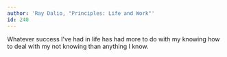 ```yaml
---
author: 'Ray Dalio, "Principles: Life and Work"'
id: 240
---
```


Whatever success I've had in life has had more to do with my knowing how to deal with my not knowing than anything I know.